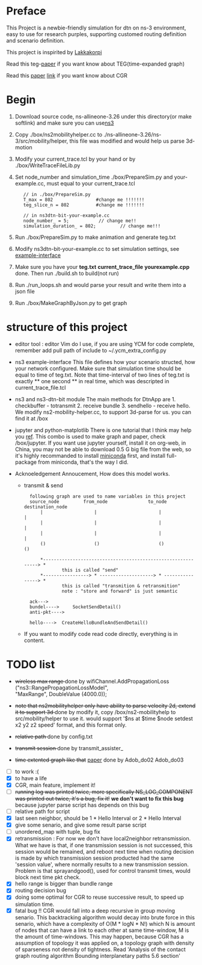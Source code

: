 # Preface
This Project is a newbie-friendly simulation for dtn on ns-3 environment, easy to use for research purples, supporting customed routing definition and scenario definition.

This project is inspirited by [Lakkakorpi](https://www.netlab.tkk.fi/tutkimus/dtn/ns/)

Read this teg-[paper](https://smartech.gatech.edu/bitstream/handle/1853/6492/GIT-CC-04-07.pdf?sequence=1&isAllowed=y) if you want know about TEG(time-expanded graph)

Read this [paper](http://www.sciencedirect.com/science/article/pii/S0094576512000288) [link](https://tools.ietf.org/html/draft-burleigh-dtnrg-cgr-00) if you want know about CGR

# Begin

  1. Download source code, ns-allineone-3.26 under this directory(or make softlink) and make sure you can use[ns3](Installhttps://www.nsnam.org/releases/)
  2. Copy ./box/ns2mobilityhelper.cc to ./ns-allineone-3.26/ns-3/src/mobility/helper, this file was modified and would help us parse 3d-motion
  3. Modify your current_trace.tcl by your hand or by ./box/WriteTraceFileLib.py
  4. Set node_number and simulation_time ./box/PrepareSim.py and your-example.cc, must equal to your current_trace.tcl
        
            // in ./box/PrepareSim.py
            T_max = 802                #change me !!!!!!!
            teg_slice_n = 802          #change me !!!!!!!

            // in ns3dtn-bit-your-example.cc
            node_number_ = 5;           // change me!!
            simulation_duration_ = 802;         // change me!!!

  5. Run ./box/PrepareSim.py to make animation and generate teg.txt
  6. Modify ns3dtn-bit-your-example.cc to set simulation settings, see [example-interface](#C)
  7. Make sure you have your **teg.txt** **current_trace_file** **yourexample.cpp** done. Then run ./build.sh to build(not run) 
  8. Run ./run_loops.sh and would parse your result and write them into a json file
  9. Run ./box/MakeGraphByJson.py to get graph

# structure of this project

* editor tool : editor Vim do I use, if you are using YCM for code complete, remember add pull path of include to ~/.ycm_extra_config.py

* ns3 example-interface
This file defines how your scenario structed, how your network configured.
Make sure that simulation time should be equal to time of teg.txt.
Note that time-interval of two lines of teg.txt is exactly ** one second ** in real time, which was descripted in current_trace_file.tcl

* ns3 and ns3-dtn-bit module <a name="C"></a>
The main methods for DtnApp are 1. checkbuffer - totransmit 2. receive bundle 3. sendhello - receive hello.
We modify ns2-mobility-helper.cc, to support 3d-parse for us. you can find it at /box

* jupyter and python-matplotlib <a name="B"></a>
There is one tutorial that I think may help you [ref](https://www.youtube.com/watch?v=HW29067qVWk&t=1568s).
This combo is used to make graph and paper, check /box/jupyter.
If you want use jupyter yourself, install it on org-web, in China, you may not be able to download 0.5 G big file from the web, 
so it's highly recommanded to install [miniconda](http://cs205uiuc.github.io/guidebook/resources/python-miniconda.html) first, and install full-package from miniconda, that's the way I did.

* Acknoeledgement Annoucement, How does this model works.

    * transmit & send

            following graph are used to name variables in this project
            source_node         from_node               to_node           destination_node
                |                   |                       |                   |
                |                   |                       |                   |
                |                   |                       |                   |
                ()                  ()                      ()                  ()
                
                *-------------------------------------------------------------> *
                        this is called "send"
                *-----------------> * --------------------> * ----------------> *
                        this is called "transmition & retransmition"
                        note : "store and forward" is just semantic

            ack--->
            bundel---->     SocketSendDetail()
            anti-pkt----> 

            hello---->  CreateHelloBundleAndSendDetail()

    * If you want to modify code
        read code directly, everything is in content.

# TODO list

* <s>wireless max range </s> done by 
        wifiChannel.AddPropagationLoss ("ns3::RangePropagationLossModel",  
                "MaxRange", DoubleValue (4000.0));
* <s>note that ns2mobilityhelper only have ability to parse velocity 2d, extend it to support 3d </s> done by modify it, copy /box/ns2-mobilityhelp to src/mobility/helper to use it.
would support '$ns at $time $node setdest x2 y2 z2 speed' format, and this format only.
    
* <s>relative path </s> done by 
        config.txt
* <s>transmit session </s> done by
        transmit_assister_
* <s>time extented graph like that</s> [paper](https://smartech.gatech.edu/bitstream/handle/1853/6492/GIT-CC-04-07.pdf?sequence=1&isAllowed=y) done by
        Adob_do02 Adob_do03
- [ ] to work :(
- [x] to have a life
- [x] CGR, main feature, implement it!
- [ ] <s>running log was printed twice, more specifically NS_LOG_COMPONENT was printed out twice, it's a bug, fix it!</s> **we don't want to fix this bug** because jupyter parse script has depends on this bug
- [ ] relative path for script
- [x] last seen neighbor, should be 1 * Hello Interval or 2 * Hello Interval
- [x] give some senario, and give some result parse script
- [ ] unordered_map with tuple, bug fix
- [x] retransmission : For now we don't have local2neighbor retransmission. What we have is that, if one transmission session is not successed, this session would be remained, and reboot next time when routing decision is made by which transmission session producted had the same 'session value', where normally results to a new transmission session. Problem is that sprayandgood(), used for control transmit times, would block next time pkt check.
- [x] hello range is bigger than bundle range
- [x] routing decision bug
- [x] doing some optimal for CGR to reuse successive result, to speed up simulation time.
- [x] fatal bug !! CGR would fall into a deep recursive in group moving senario.  This backtracking algorithm would decay into brute force in this senario, 
which have a complexity of O(M * logN * N!) which N is amount of nodes that can have a link to each other at same time-window, M is the amount of time-windows.
This may happen, because CGR has a assumption of topology it was applied on, a topology graph with density of sparseness not density of tightness. Read 'Analysis of the contact graph routing algorithm Bounding interplanetary paths 5.6 section'